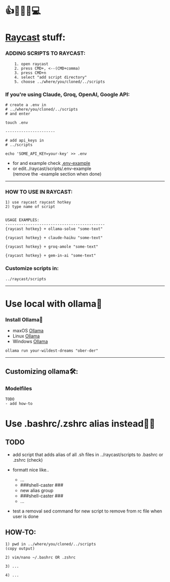 # 👍🧿👄🧿💻   
# [Raycast](https://www.raycast.com/) stuff:  
### ADDING SCRIPTS TO RAYCAST:
```
    1. open raycast
    2. press CMD+, <--(CMD+comma)
    3. press CMD+n
    4. select "add script directory"
    5. choose ../where/you/cloned/../scripts
```  
### If you're using Claude, Groq, OpenAI, Google API:
```
# create a .env in 
# ../where/you/cloned/../scripts
# and enter

touch .env

----------------------

# add api_keys in 
# ../scripts

echo 'SOME_API_KEY=your-key' >> .env
```  
- for and example check [.env-example](https://github.com/nbiish/ray-caster/blob/main/raycast/scripts/.env-example)
- or edit../raycast/scripts/.env-example  
(remove the -example section when done)

---  
### HOW TO USE IN RAYCAST:

```
1) use raycast raycast hotkey
2) type name of script


USAGE EXAMPLES:
--------------------------------------------
{raycast hotkey} + ollama-solve "some-text"

{raycast hotkey} + claude-haiku "some-text"

{raycast hotkey} + groq-amole "some-text"

{raycast hotkey} + gem-in-ai "some-text"
```
### Customize scripts in:

```
../raycast/scripts
```
--- 
# Use local with ollama🦙
### Install  Ollama📂
* maxOS [Ollama](https://ollama.com/download/mac)  
* Linux [Ollama](https://ollama.com/download/linux)  
* Windows [Ollama](https://ollama.com/download/windows)  

```
ollama run your-wildest-dreams "ober-der"  
```

---  
## Customizing ollama🛠️:
### Modelfiles  
```
TODO
- add how-to
```
# Use .bashrc/.zshrc alias instead🦑🤖
## TODO  
- add script that adds alias of all .sh files in ../raycast/scripts to .bashrc or .zshrc (check)  

- formatt nice like..
     - ...
     - ###shell-caster ###
     - new alias group
     - ###shell-caster ###
     - ...

- test a removal sed command for new script to remove from rc file when user is done  

## HOW-TO:
```
1) pwd in ../where/you/cloned/../scripts
(copy output)

2) vim/nano ~/.bashrc OR .zshrc

3) ...

4) ...
```